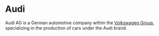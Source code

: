 # Audi

Audi AG  is a German  automotive company within the [Volkswagen Group](https://www.volkswagenag.com/), specializing in the production of cars under the Audi brand. 